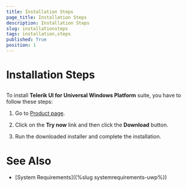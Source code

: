 ```yaml
---
title: Installation Steps
page_title: Installation Steps
description: Installation Steps
slug: installationsteps
tags: installation,steps
published: True
position: 1
---
```


# Installation Steps



## 

To install **Telerik UI for Universal Windows Platform** suite, you have to follow these steps:
        

1. Go to  [Product page](http://www.telerik.com/universal-windows-platform-ui).
            
1. Click on the **Try now** link and then click the **Download** button.
            
1. Run the downloaded installer and complete the installation.
            

# See Also

 * [System Requirements]({%slug systemrequirements-uwp%})

